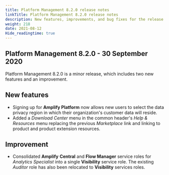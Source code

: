 ```yaml
---
title: Platform Management 8.2.0 release notes
linkTitle: Platform Management 8.2.0 release notes
description: New features, improvements, and bug fixes for the release.
weight: 218
date: 2021-08-12
Hide_readingtime: true
---
```


## Platform Management 8.2.0 - 30 September 2020

Platform Management 8.2.0 is a minor release, which includes two new features and an improvement.

## New features

* Signing up for **Amplify Platform** now allows new users to select the data privacy region in which their organization's customer data will reside.
* Added a _Download Center_ menu in the common header's _Help & Resources_ menu replacing the previous _Marketplace_ link and linking to product and product extension resources.

## Improvement

* Consolidated **Amplify** **Central** and **Flow Manager** service roles for _Analytics Specialist_ into a single **Visibility** service role. The existing _Auditor_ role has also been relocated to **Visibility** services roles.
